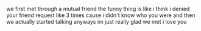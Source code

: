 we first met through a mutual friend
the funny thing is like
i think i denied your friend request like 3 times
cause i didn't know who you were
and then we actually started talking
anyways
im just really glad we met
i love you